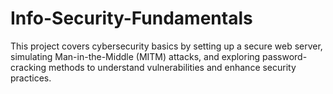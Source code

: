 # Info-Security-Fundamentals
This project covers cybersecurity basics by setting up a secure web server, simulating Man-in-the-Middle (MITM) attacks, and exploring password-cracking methods to understand vulnerabilities and enhance security practices.
